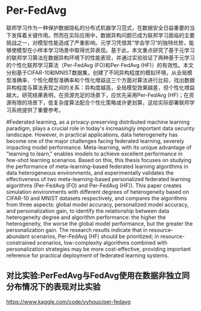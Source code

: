 Per-FedAvg
========
联邦学习作为一种保护数据隐私的分布式机器学习范式，在数据安全日益重要的当下发挥着关键作用。然而在实际应用中，数据异构问题已成为联邦学习面临的主要挑战之一，对模型性能造成了严重影响。元学习凭借其“学会学习”的独特优势，能够使模型在小样本学习场景中取得优异表现。基于此，本文重点研究了基于元学习的联邦学习算法在数据异构环境下的性能表现，并通过实验验证了两种基于元学习的个性化联邦学习算法（Per-FedAvg (FO)和Per-FedAvg (HF)）的有效性。本文分别基于CIFAR-10和MNIST数据集，创建了不同异构程度的模拟环境，从全局模型准确率、个性化模型准确率和个性化增益这三个方面对算法进行比较，找出数据异构程度与算法表现之间的关系：异构度越高，全局模型效果越差，但个性化增益越大。研究结果表明，在资源充足的场景下，应优先采用Per-FedAvg (HF)；在资源有限的场景下，低复杂度算法配合个性化策略或许更划算，这给实际部署联邦学习系统提供了重要参考。

#Federated learning, as a privacy-preserving distributed machine learning paradigm, plays a crucial role in today's increasingly important data security landscape. However, in practical applications, data heterogeneity has become one of the major challenges facing federated learning, severely impacting model performance. Meta-learning, with its unique advantage of "learning to learn," enables models to achieve excellent performance in few-shot learning scenarios. Based on this, this thesis focuses on studying the performance of meta-learning-based federated learning algorithms in data heterogeneous environments, and experimentally validates the effectiveness of two meta-learning-based personalized federated learning algorithms (Per-FedAvg (FO) and Per-FedAvg (HF)). This paper creates simulation environments with different degrees of heterogeneity based on CIFAR-10 and MNIST datasets respectively, and compares the algorithms from three aspects: global model accuracy, personalized model accuracy, and personalization gain, to identify the relationship between data heterogeneity degree and algorithm performance: the higher the heterogeneity, the worse the global model performance, but the greater the personalization gain. The research results indicate that in resource-abundant scenarios, Per-FedAvg (HF) should be prioritized; in resource-constrained scenarios, low-complexity algorithms combined with personalization strategies may be more cost-effective, providing important reference for practical deployment of federated learning systems.

对比实验:PerFedAvg与FedAvg使用在数据非独立同分布情况下的表现对比实验
-----
https://www.kaggle.com/code/yyhouo/per-fedavg
